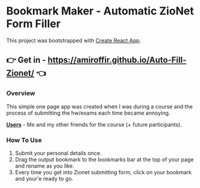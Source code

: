 # Bookmark Maker - Automatic ZioNet Form Filler

This project was bootstrapped with [Create React App](https://github.com/facebook/create-react-app).

 ## :point_right:  Get in - https://amiroffir.github.io/Auto-Fill-Zionet/ :point_left:	

### Overview
This simple one page app was created when I was during a course and the process of submitting the hw/exams each time became annoying.

 **<ins>Users</ins>** - Me and my other friends for the course (+ future participants).
 
 ### How To Use 
 
 1. Submit your personal details once.
 2. Drag the output bookmark to the bookmarks bar at the top of your page and rename as you like.
 3. Every time you get into Zionet submitting form, click on your bookmark and your'e ready to go.

